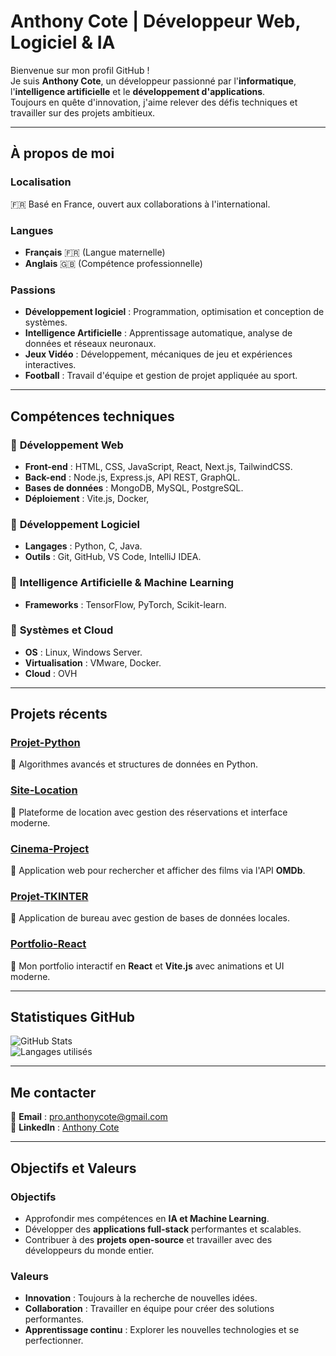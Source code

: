 # **Anthony Cote | Développeur Web, Logiciel & IA**  
  
Bienvenue sur mon profil GitHub !    
Je suis **Anthony Cote**, un développeur passionné par l'**informatique**, l'**intelligence artificielle** et le **développement d'applications**.  
Toujours en quête d'innovation, j'aime relever des défis techniques et travailler sur des projets ambitieux.  

--- 
 
##  **À propos de moi**

###  **Localisation**
🇫🇷 Basé en France, ouvert aux collaborations à l'international.

###  **Langues**
- **Français** 🇫🇷 (Langue maternelle)  
- **Anglais** 🇬🇧 (Compétence professionnelle)  

###  **Passions**
-  **Développement logiciel** : Programmation, optimisation et conception de systèmes.  
-  **Intelligence Artificielle** : Apprentissage automatique, analyse de données et réseaux neuronaux.  
-  **Jeux Vidéo** : Développement, mécaniques de jeu et expériences interactives.  
-  **Football** : Travail d'équipe et gestion de projet appliquée au sport.  

---

##  **Compétences techniques**

### 🔹 **Développement Web**
- **Front-end** : HTML, CSS, JavaScript, React, Next.js, TailwindCSS.  
- **Back-end** : Node.js, Express.js, API REST, GraphQL.  
- **Bases de données** : MongoDB, MySQL, PostgreSQL.  
- **Déploiement** : Vite.js, Docker, 

### 🔹 **Développement Logiciel**
- **Langages** : Python, C, Java.  
- **Outils** : Git, GitHub, VS Code, IntelliJ IDEA.  

### 🔹 **Intelligence Artificielle & Machine Learning**
- **Frameworks** : TensorFlow, PyTorch, Scikit-learn.  

### 🔹 **Systèmes et Cloud**
- **OS** : Linux, Windows Server.  
- **Virtualisation** : VMware, Docker.  
- **Cloud** : OVH  

---

##  **Projets récents**

###  [**Projet-Python**](https://github.com/anthocote19/Projet-Python)  
🔹 Algorithmes avancés et structures de données en Python.  

###  [**Site-Location**](https://github.com/anthocote19/Site-Location)  
🔹 Plateforme de location avec gestion des réservations et interface moderne.  

###  [**Cinema-Project**](https://github.com/anthocote19/Cinema-Project)  
🔹 Application web pour rechercher et afficher des films via l'API **OMDb**.  

### [**Projet-TKINTER**](https://github.com/anthocote19/Projet-TKINTER)  
🔹 Application de bureau avec gestion de bases de données locales.  

###  [**Portfolio-React**](https://github.com/anthocote19/Portfolio-React)  
🔹 Mon portfolio interactif en **React** et **Vite.js** avec animations et UI moderne.  

---

##  **Statistiques GitHub**

![GitHub Stats](https://github-readme-stats.vercel.app/api?username=anthocote19&show_icons=true&theme=radical)  
![Langages utilisés](https://github-readme-stats.vercel.app/api/top-langs/?username=anthocote19&layout=compact&theme=radical)  

---

##  **Me contacter**

📧 **Email** : [pro.anthonycote@gmail.com](mailto:pro.anthonycote@gmail.com)  
🔗 **LinkedIn** : [Anthony Cote](https://www.linkedin.com/in/anthony-cote-25390433a/)  




---

##  **Objectifs et Valeurs**

###  **Objectifs**
- Approfondir mes compétences en **IA et Machine Learning**.  
- Développer des **applications full-stack** performantes et scalables.  
- Contribuer à des **projets open-source** et travailler avec des développeurs du monde entier.  

### **Valeurs**
- **Innovation** : Toujours à la recherche de nouvelles idées.  
- **Collaboration** : Travailler en équipe pour créer des solutions performantes.  
- **Apprentissage continu** : Explorer les nouvelles technologies et se perfectionner.  

